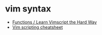# vim syntax
* [Functions / Learn Vimscript the Hard Way](http://learnvimscriptthehardway.stevelosh.com/chapters/23.html)
* [Vim scripting cheatsheet](https://devhints.io/vimscript)
